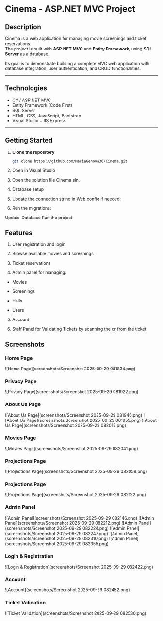 # Cinema - ASP.NET MVC Project

## Description
Cinema is a web application for managing movie screenings and ticket reservations.  
The project is built with **ASP.NET MVC** and **Entity Framework**, using **SQL Server** as a database.  

Its goal is to demonstrate building a complete MVC web application with database integration, user authentication, and CRUD functionalities.

---

## Technologies
- C# / ASP.NET MVC
- Entity Framework (Code First)
- SQL Server
- HTML, CSS, JavaScript, Bootstrap
- Visual Studio + IIS Express

---

## Getting Started

1. **Clone the repository**
   ```bash
   git clone https://github.com/MariaGenova36/Cinema.git
   
2. Open in Visual Studio

3. Open the solution file Cinema.sln.

4. Database setup

5. Update the connection string in Web.config if needed:

<connectionStrings>
  <add name="DefaultConnection" 
       connectionString="Data Source=.\SQLEXPRESS;Initial Catalog=CinemaDB;Integrated Security=True" 
       providerName="System.Data.SqlClient" />
</connectionStrings>
    
6. Run the migrations:

Update-Database
Run the project

## Features
1. User registration and login

2. Browse available movies and screenings

3. Ticket reservations

4. Admin panel for managing:

- Movies

- Screenings

- Halls

- Users

5. Account

6. Staff Panel for Validating Tickets by scanning the qr from the ticket
   
## Screenshots

### Home Page
![Home Page](screenshots/Screenshot 2025-09-29 081834.png)

### Privacy Page
![Privacy Page](screenshots/Screenshot 2025-09-29 081922.png)

### About Us Page
![About Us Page](screenshots/Screenshot 2025-09-29 081946.png)
![About Us Page](screenshots/Screenshot 2025-09-29 081959.png)
![About Us Page](screenshots/Screenshot 2025-09-29 082015.png)

### Movies Page
![Movies Page](screenshots/Screenshot 2025-09-29 082041.png)

### Projections Page
![Projections Page](screenshots/Screenshot 2025-09-29 082058.png)

### Projections Page
![Projections Page](screenshots/Screenshot 2025-09-29 082122.png)

### Admin Panel

![Admin Panel](screenshots/Screenshot 2025-09-29 082146.png)
![Admin Panel](screenshots/Screenshot 2025-09-29 082212.png)
![Admin Panel](screenshots/Screenshot 2025-09-29 082224.png)
![Admin Panel](screenshots/Screenshot 2025-09-29 082247.png)
![Admin Panel](screenshots/Screenshot 2025-09-29 082310.png)
![Admin Panel](screenshots/Screenshot 2025-09-29 082355.png)

### Login & Registration

![Login & Registration](screenshots/Screenshot 2025-09-29 082422.png)

### Account

![Account](screenshots/Screenshot 2025-09-29 082452.png)

### Ticket Validation

![Ticket Validation](screenshots/Screenshot 2025-09-29 082530.png)
